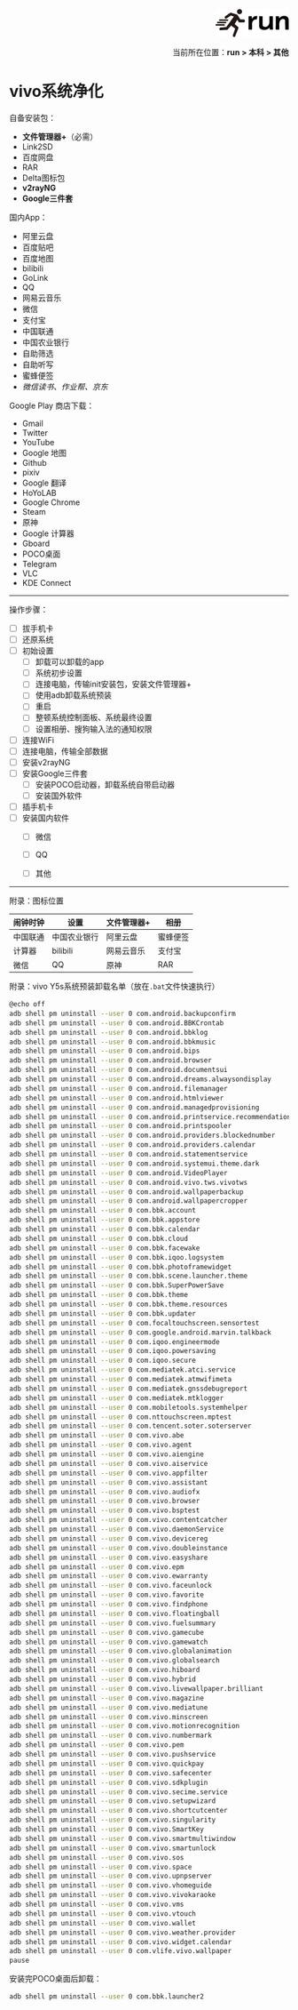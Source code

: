 <div align="right"><a href="https://github.com/YuXiang187/run"><img src="./assets/run.png"></a></div>
<p align="right">当前所在位置：<strong>run > 本科 > 其他</strong></p>

# vivo系统净化

自备安装包：

* **文件管理器+**（必需）
* Link2SD
* 百度网盘
* RAR
* Delta图标包
* **v2rayNG**
* **Google三件套**

国内App：

* 阿里云盘
* 百度贴吧
* 百度地图
* bilibili
* GoLink
* QQ
* 网易云音乐
* 微信
* 支付宝
* 中国联通
* 中国农业银行
* 自助筛选
* 自助听写
* 蜜蜂便签
* *微信读书、作业帮、京东*

Google Play 商店下载：

* Gmail
* Twitter
* YouTube
* Google 地图
* Github
* pixiv
* Google 翻译
* HoYoLAB
* Google Chrome
* Steam
* 原神
* Google 计算器
* Gboard
* POCO桌面
* Telegram
* VLC
* KDE Connect

---

操作步骤：

- [ ] 拔手机卡
- [ ] 还原系统
- [ ] 初始设置
  - [ ] 卸载可以卸载的app
  - [ ] 系统初步设置
  - [ ] 连接电脑，传输init安装包，安装文件管理器+
  - [ ] 使用adb卸载系统预装
  - [ ] 重启
  - [ ] 整顿系统控制面板、系统最终设置
  - [ ] 设置相册、搜狗输入法的通知权限
- [ ] 连接WiFi
- [ ] 连接电脑，传输全部数据
- [ ] 安装v2rayNG
- [ ] 安装Google三件套
  - [ ] 安装POCO启动器，卸载系统自带启动器
  - [ ] 安装国外软件
- [ ] 插手机卡
- [ ] 安装国内软件
  - [ ] 微信
  - [ ] QQ
  - [ ] 其他


---

附录：图标位置

| 闹钟时钟 | 设置         | 文件管理器+ | 相册     |
| -------- | ------------ | ----------- | -------- |
| 中国联通 | 中国农业银行 | 阿里云盘    | 蜜蜂便签 |
| 计算器   | bilibili     | 网易云音乐  | 支付宝   |
| 微信     | QQ           | 原神        | RAR      |

附录：vivo Y5s系统预装卸载名单（放在`.bat`文件快速执行）

```bash
@echo off
adb shell pm uninstall --user 0 com.android.backupconfirm
adb shell pm uninstall --user 0 com.android.BBKCrontab
adb shell pm uninstall --user 0 com.android.bbklog
adb shell pm uninstall --user 0 com.android.bbkmusic
adb shell pm uninstall --user 0 com.android.bips
adb shell pm uninstall --user 0 com.android.browser
adb shell pm uninstall --user 0 com.android.documentsui
adb shell pm uninstall --user 0 com.android.dreams.alwaysondisplay
adb shell pm uninstall --user 0 com.android.filemanager
adb shell pm uninstall --user 0 com.android.htmlviewer
adb shell pm uninstall --user 0 com.android.managedprovisioning
adb shell pm uninstall --user 0 com.android.printservice.recommendation
adb shell pm uninstall --user 0 com.android.printspooler
adb shell pm uninstall --user 0 com.android.providers.blockednumber
adb shell pm uninstall --user 0 com.android.providers.calendar
adb shell pm uninstall --user 0 com.android.statementservice
adb shell pm uninstall --user 0 com.android.systemui.theme.dark
adb shell pm uninstall --user 0 com.android.VideoPlayer
adb shell pm uninstall --user 0 com.android.vivo.tws.vivotws
adb shell pm uninstall --user 0 com.android.wallpaperbackup
adb shell pm uninstall --user 0 com.android.wallpapercropper
adb shell pm uninstall --user 0 com.bbk.account
adb shell pm uninstall --user 0 com.bbk.appstore
adb shell pm uninstall --user 0 com.bbk.calendar
adb shell pm uninstall --user 0 com.bbk.cloud
adb shell pm uninstall --user 0 com.bbk.facewake
adb shell pm uninstall --user 0 com.bbk.iqoo.logsystem
adb shell pm uninstall --user 0 com.bbk.photoframewidget
adb shell pm uninstall --user 0 com.bbk.scene.launcher.theme
adb shell pm uninstall --user 0 com.bbk.SuperPowerSave
adb shell pm uninstall --user 0 com.bbk.theme
adb shell pm uninstall --user 0 com.bbk.theme.resources
adb shell pm uninstall --user 0 com.bbk.updater
adb shell pm uninstall --user 0 com.focaltouchscreen.sensortest
adb shell pm uninstall --user 0 com.google.android.marvin.talkback
adb shell pm uninstall --user 0 com.iqoo.engineermode
adb shell pm uninstall --user 0 com.iqoo.powersaving
adb shell pm uninstall --user 0 com.iqoo.secure
adb shell pm uninstall --user 0 com.mediatek.atci.service
adb shell pm uninstall --user 0 com.mediatek.atmwifimeta
adb shell pm uninstall --user 0 com.mediatek.gnssdebugreport
adb shell pm uninstall --user 0 com.mediatek.mtklogger
adb shell pm uninstall --user 0 com.mobiletools.systemhelper
adb shell pm uninstall --user 0 com.nttouchscreen.mptest
adb shell pm uninstall --user 0 com.tencent.soter.soterserver
adb shell pm uninstall --user 0 com.vivo.abe
adb shell pm uninstall --user 0 com.vivo.agent
adb shell pm uninstall --user 0 com.vivo.aiengine
adb shell pm uninstall --user 0 com.vivo.aiservice
adb shell pm uninstall --user 0 com.vivo.appfilter
adb shell pm uninstall --user 0 com.vivo.assistant
adb shell pm uninstall --user 0 com.vivo.audiofx
adb shell pm uninstall --user 0 com.vivo.browser
adb shell pm uninstall --user 0 com.vivo.bsptest
adb shell pm uninstall --user 0 com.vivo.contentcatcher
adb shell pm uninstall --user 0 com.vivo.daemonService
adb shell pm uninstall --user 0 com.vivo.devicereg
adb shell pm uninstall --user 0 com.vivo.doubleinstance
adb shell pm uninstall --user 0 com.vivo.easyshare
adb shell pm uninstall --user 0 com.vivo.epm
adb shell pm uninstall --user 0 com.vivo.ewarranty
adb shell pm uninstall --user 0 com.vivo.faceunlock
adb shell pm uninstall --user 0 com.vivo.favorite
adb shell pm uninstall --user 0 com.vivo.findphone
adb shell pm uninstall --user 0 com.vivo.floatingball
adb shell pm uninstall --user 0 com.vivo.fuelsummary
adb shell pm uninstall --user 0 com.vivo.gamecube
adb shell pm uninstall --user 0 com.vivo.gamewatch
adb shell pm uninstall --user 0 com.vivo.globalanimation
adb shell pm uninstall --user 0 com.vivo.globalsearch
adb shell pm uninstall --user 0 com.vivo.hiboard
adb shell pm uninstall --user 0 com.vivo.hybrid
adb shell pm uninstall --user 0 com.vivo.livewallpaper.brilliant
adb shell pm uninstall --user 0 com.vivo.magazine
adb shell pm uninstall --user 0 com.vivo.mediatune
adb shell pm uninstall --user 0 com.vivo.minscreen
adb shell pm uninstall --user 0 com.vivo.motionrecognition
adb shell pm uninstall --user 0 com.vivo.numbermark
adb shell pm uninstall --user 0 com.vivo.pem
adb shell pm uninstall --user 0 com.vivo.pushservice
adb shell pm uninstall --user 0 com.vivo.quickpay
adb shell pm uninstall --user 0 com.vivo.safecenter
adb shell pm uninstall --user 0 com.vivo.sdkplugin
adb shell pm uninstall --user 0 com.vivo.secime.service
adb shell pm uninstall --user 0 com.vivo.setupwizard
adb shell pm uninstall --user 0 com.vivo.shortcutcenter
adb shell pm uninstall --user 0 com.vivo.singularity
adb shell pm uninstall --user 0 com.vivo.SmartKey
adb shell pm uninstall --user 0 com.vivo.smartmultiwindow
adb shell pm uninstall --user 0 com.vivo.smartunlock
adb shell pm uninstall --user 0 com.vivo.sos
adb shell pm uninstall --user 0 com.vivo.space
adb shell pm uninstall --user 0 com.vivo.upnpserver
adb shell pm uninstall --user 0 com.vivo.vhomeguide
adb shell pm uninstall --user 0 com.vivo.vivokaraoke
adb shell pm uninstall --user 0 com.vivo.vms
adb shell pm uninstall --user 0 com.vivo.vtouch
adb shell pm uninstall --user 0 com.vivo.wallet
adb shell pm uninstall --user 0 com.vivo.weather.provider
adb shell pm uninstall --user 0 com.vivo.widget.calendar
adb shell pm uninstall --user 0 com.vlife.vivo.wallpaper
pause
```

安装完POCO桌面后卸载：

```bash
adb shell pm uninstall --user 0 com.bbk.launcher2
```